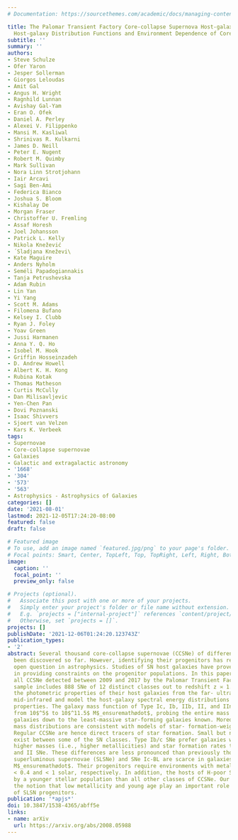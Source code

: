 ```yaml
---
# Documentation: https://sourcethemes.com/academic/docs/managing-content/

title: The Palomar Transient Factory Core-collapse Supernova Host-galaxy Sample. I.
  Host-galaxy Distribution Functions and Environment Dependence of Core-collapse Supernovae
subtitle: ''
summary: ''
authors:
- Steve Schulze
- Ofer Yaron
- Jesper Sollerman
- Giorgos Leloudas
- Amit Gal
- Angus H. Wright
- Ragnhild Lunnan
- Avishay Gal-Yam
- Eran O. Ofek
- Daniel A. Perley
- Alexei V. Filippenko
- Mansi M. Kasliwal
- Shrinivas R. Kulkarni
- James D. Neill
- Peter E. Nugent
- Robert M. Quimby
- Mark Sullivan
- Nora Linn Strotjohann
- Iair Arcavi
- Sagi Ben-Ami
- Federica Bianco
- Joshua S. Bloom
- Kishalay De
- Morgan Fraser
- Christoffer U. Fremling
- Assaf Horesh
- Joel Johansson
- Patrick L. Kelly
- Nikola Knežević
- ́ Sladjana Kneževi\
- Kate Maguire
- Anders Nyholm
- Seméli Papadogiannakis
- Tanja Petrushevska
- Adam Rubin
- Lin Yan
- Yi Yang
- Scott M. Adams
- Filomena Bufano
- Kelsey I. Clubb
- Ryan J. Foley
- Yoav Green
- Jussi Harmanen
- Anna Y. Q. Ho
- Isobel M. Hook
- Griffin Hosseinzadeh
- D. Andrew Howell
- Albert K. H. Kong
- Rubina Kotak
- Thomas Matheson
- Curtis McCully
- Dan Milisavljevic
- Yen-Chen Pan
- Dovi Poznanski
- Isaac Shivvers
- Sjoert van Velzen
- Kars K. Verbeek
tags:
- Supernovae
- Core-collapse supernovae
- Galaxies
- Galactic and extragalactic astronomy
- '1668'
- '304'
- '573'
- '563'
- Astrophysics - Astrophysics of Galaxies
categories: []
date: '2021-08-01'
lastmod: 2021-12-05T17:24:20-08:00
featured: false
draft: false

# Featured image
# To use, add an image named `featured.jpg/png` to your page's folder.
# Focal points: Smart, Center, TopLeft, Top, TopRight, Left, Right, BottomLeft, Bottom, BottomRight.
image:
  caption: ''
  focal_point: ''
  preview_only: false

# Projects (optional).
#   Associate this post with one or more of your projects.
#   Simply enter your project's folder or file name without extension.
#   E.g. `projects = ["internal-project"]` references `content/project/deep-learning/index.md`.
#   Otherwise, set `projects = []`.
projects: []
publishDate: '2021-12-06T01:24:20.123743Z'
publication_types:
- '2'
abstract: Several thousand core-collapse supernovae (CCSNe) of different flavors have
  been discovered so far. However, identifying their progenitors has remained an outstanding
  open question in astrophysics. Studies of SN host galaxies have proven to be powerful
  in providing constraints on the progenitor populations. In this paper, we present
  all CCSNe detected between 2009 and 2017 by the Palomar Transient Factory. This
  sample includes 888 SNe of 12 distinct classes out to redshift z ≍ 1. We present
  the photometric properties of their host galaxies from the far- ultraviolet to the
  mid-infrared and model the host-galaxy spectral energy distributions to derive physical
  properties. The galaxy mass function of Type Ic, Ib, IIb, II, and IIn SNe ranges
  from 10$^5$ to 10$^11.5$ M$_ensuremathødot$, probing the entire mass range of star-forming
  galaxies down to the least-massive star-forming galaxies known. Moreover, the galaxy
  mass distributions are consistent with models of star- formation-weighted mass functions.
  Regular CCSNe are hence direct tracers of star formation. Small but notable differences
  exist between some of the SN classes. Type Ib/c SNe prefer galaxies with slightly
  higher masses (i.e., higher metallicities) and star formation rates than Type IIb
  and II SNe. These differences are less pronounced than previously thought. H-poor
  superluminous supernovae (SLSNe) and SNe Ic-BL are scarce in galaxies above 10$^10$
  M$_ensuremathødot$. Their progenitors require environments with metallicities of
  < 0.4 and < 1 solar, respectively. In addition, the hosts of H-poor SLSNe are dominated
  by a younger stellar population than all other classes of CCSNe. Our findings corroborate
  the notion that low metallicity and young age play an important role in the formation
  of SLSN progenitors.
publication: '*apjs*'
doi: 10.3847/1538-4365/abff5e
links:
- name: arXiv
  url: https://arxiv.org/abs/2008.05988
---
```

